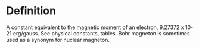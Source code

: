 # Definition

A constant equivalent to the magnetic moment of an electron, 9.27372 x
10-21 erg/gauss. See physical constants, tables. Bohr magneton is
sometimes used as a synonym for nuclear magneton.
